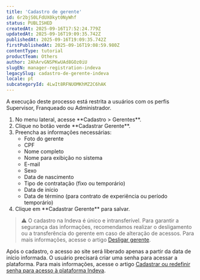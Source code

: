 ```yaml
---
title: 'Cadastro de gerente'
id: 6r2bjS0LFdUX0kyt0NyWhf
status: PUBLISHED
createdAt: 2025-09-16T17:52:24.779Z
updatedAt: 2025-09-16T19:09:35.742Z
publishedAt: 2025-09-16T19:09:35.742Z
firstPublishedAt: 2025-09-16T19:08:59.980Z
contentType: tutorial
productTeam: Others
author: 2AhArvGNSPKwUAd8GOz0iU
slugEN: manager-registration-indeva
legacySlug: cadastro-de-gerente-indeva
locale: pt
subcategoryId: 4LwIt8RFNUOMKhMZ2C6hAK
---
```


A execução deste processo está restrita a usuários com os perfis Supervisor, Franqueado ou Administrador.

<ol>
  <li>No menu lateral, acesse **Cadastro &gt; Gerentes**.</li>
  <li>Clique no botão verde **Cadastrar Gerente**.</li>
  <li>
    Preencha as informações necessárias:
    <ul>
      <li>Foto do gerente</li>
      <li>CPF</li>
      <li>Nome completo</li>
      <li>Nome para exibição no sistema</li>
      <li>E-mail</li>
      <li>Sexo</li>
      <li>Data de nascimento</li>
      <li>Tipo de contratação (fixo ou temporário)</li>
      <li>Data de início</li>
      <li>Data de término (para contrato de experiência ou período temporário)</li>
    </ul>
  </li>
  <li>Clique em **Cadastrar Gerente** para salvar.</li>
</ol>

> ⚠️ O cadastro na Indeva é único e intransferível. Para garantir a segurança das informações, recomendamos realizar o desligamento ou a transferência do gerente em caso de alteração de acessos. Para mais informações, acesse o artigo [Desligar gerente](/pt/tutorial/desligar-gerente-indeva--5LxrfSgD7f4IgRGWlrcnRV).

Após o cadastro, o acesso ao site será liberado apenas a partir da data de início informada. O usuário precisará criar uma senha para acessar a plataforma. Para mais informações, acesse o artigo [Cadastrar ou redefinir senha para acesso à plataforma Indeva](/pt/tutorial/cadastrar-ou-redefinir-senha-para-acesso-a-plataforma-indeva--6WpfWS9NBPTx346oF2BSgI).
